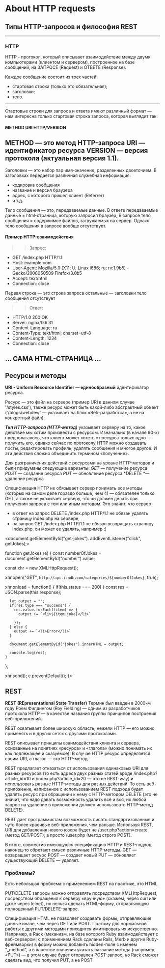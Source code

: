 # About HTTP requests

## Типы HTTP-запросов и философия REST
---

### HTTP

HTTP - протокол, который описывает взаимодействие между двумя компьютерами (клиентом и сервером), построенное на базе сообщений, на ЗАПРОСЕ (Request) и ОТВЕТЕ (Response). 

Каждое сообщение состоит из трех частей: 
- стартовая строка (только это обязательная);
- заголовки; 
- тело. 

---

Стартовые строки для запроса и ответа имеют различный формат — нам интересна только стартовая строка запроса, которая выглядит так:

#### METHOD URI HTTP/VERSION

METHOD — это метод HTTP-запроса 
URI — идентификатор ресурса
VERSION — версия протокола (актуальная версия 1.1).
---

Заголовки — это набор пар имя-значение, разделенных двоеточием. 
В заголовках передается различная служебная информация:   
- кодировка сообщения
- название и версия браузера
- адрес, с которого пришел клиент (Referrer) 
- и т.д.

Тело сообщения — это, передаваемые данные. 
В ответе передаваемые данные = html-страница, которую запросил браузер, 
В запросе тело сообщения = содержимое файлов, загружаемых на сервер. 
Однако тело сообщения в запросе вообще отсутствует.


#### Пример HTTP-взаимодействия

>> Запрос:
- GET /index.php HTTP/1.1
- Host: example.com
- User-Agent: Mozilla/5.0 (X11; U; Linux i686; ru; rv:1.9b5) - Gecko/2008050509 Firefox/3.0b5
- Accept: text/html
- Connection: close

Первая строка — это строка запроса
остальные — заголовки
тело сообщения отсутствует

>> Ответ:
- HTTP/1.0 200 OK
- Server: nginx/0.6.31
- Content-Language: ru
- Content-Type: text/html; charset=utf-8
- Content-Length: 1234
- Connection: close

... САМА HTML-СТРАНИЦА ...
---

## Ресурсы и методы

**URI - Uniform Resource Identifier — единообразный** идентификатор ресурса. 

Ресурс — это файл на сервере (пример URI в данном случае '/styles.css'), также ресурс может быть какой-либо абстрактный объект ('/blogs/webdev/' — указывает на блок «Веб-разработка», а не на конкретный файл).

***Тип HTTP-запроса (HTTP-метод)*** указывает серверу на то, какое действие мы хотим произвести с ресурсом.
Изначально (в начале 90-х) предполагалось, что клиент может хотеть от ресурса только одно — получить его, однако сейчас по протоколу HTTP можно создавать посты, редактировать профиль, удалять сообщения и многое другое. И эти действия сложно объединить термином «получение».

Для разграничения действий с ресурсами на уровне HTTP-методов и были придуманы следующие варианты:
*GET* — получение ресурса
*POST* — создание ресурса
*PUT* — обновление ресурса
*DELETE *— удаление ресурса

Спецификация HTTP не обязывает сервер понимать все методы (которых на самом деле гораздо больше, чем 4) — обязателен только GET, а также не указывает серверу, что он должен делать при получении запроса с тем или иным методом. 
Это значит, что сервер 
- в ответ на запрос DELETE /index.php HTTP/1.1 не обязан удалять страницу index.php на сервере, 
- на запрос GET /index.php HTTP/1.1 не обязан возвращать страницу index.php, он может ее удалять, например :)



<document.getElementById("get-jokes"). addEventListener("click", getJokes);>

function getJokes (e) {
  const numberOfJokes = document.getElementById("number").value;

  const xhr = new XMLHttpRequest();

  xhr.open("GET", `http://api.icndb.com/categories/${numberOfJokes}`, true);

  xhr.onload = function() {
    if(this.status === 200) {
      const res = JSON.parse(this.response);

      let output = "";
      if(res.type === "success") {
        res.value.forEach((item) => {
          output += `<li>${item.joke}</li>`
          
        });
      } else {
        output += `<li>Error</li>`
      }

      document.getElementById("jokes").innerHTML = output;

      console.log(res);
    }
  };

  xhr.send();
  e.preventDefault();
}>



## REST

**REST (REpresentational State Transfer)** 
Термин был введен в 2000-м году Роем Филдингом (Roy Fielding) — одним из разработчиков протокола HTTP — в качестве названия группы принципов построения веб-приложений. 

REST охватывает более широкую область, нежели HTTP — его можно применять и в других сетях с другими протоколами. 

REST описывает принципы взаимодействия клиента и сервера, основанные на понятиях «ресурса» и «глагола» (можно понимать их как подлежащее и сказуемое). 
В случае HTTP ресурс определяется своим URI, а глагол — это HTTP-метод.

REST предлагает отказаться от использования одинаковых URI для разных ресурсов (то есть адреса двух разных статей вроде /index.php?article_id=10 и /index.php?article_id=20 — это не REST-way) и использовать разные HTTP-методы для разных действий. 
То есть веб-приложение, написанное с использованием REST подхода будет удалять ресурс при обращении к нему с HTTP-методом DELETE (это не значит, что надо давать возможность удалить всё и вся, но любой запрос на удаление в приложении должен использовать HTTP-метод DELETE).

REST дает программистам возможность писать стандартизованные и чуть более красивые веб-приложения, чем раньше. Используя REST, URI для добавления нового юзера будет не /user.php?action=create (метод GET/POST), а просто /user.php (метод строго POST).

В итоге, совместив имеющуюся спецификацию HTTP и REST-подход наконец-то обретают смысл различные HTTP-методы. 
GET — возвращает ресурс
POST — создает новый
PUT — обновляет существующий
DELETE — удаляет.

### Проблемы?

Есть небольшая проблема с применением REST на практике, это  HTML.

PUT/DELETE запросы можно отправлять посредством XMLHttpRequest, посредством обращения к серверу «вручную» (скажем, через curl или даже через telnet), но нельзя сделать HTML-форму, отправляющую полноценный PUT/DELETE-запрос.

Cпецификация HTML не позволяет создавать формы, отправляющие данные иначе, чем через GET или POST. Поэтому для нормальной работы с другими методами приходится имитировать их искусственно. Например, в Rack (механизм, на базе которого Ruby взаимодействует с веб-сервером; с применением Rack сделаны Rails, Merb и другие Ruby-фреймворки) в форму можно добавить hidden-поле с именем "_method", а в качестве значения указать название метода (например, «PUT») — в этом случае будет отправлен POST-запрос, но Rack сможет сделать вид, что получил PUT, а не POST